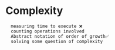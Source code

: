 # Complexity
      measuring time to execute ❌
      counting operations involved
      Abstract notation of order of growth✅
      solving some question of complexity